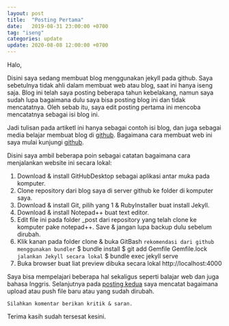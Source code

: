 ```yaml
---
layout: post
title:  "Posting Pertama"
date:   2019-08-31 23:00:00 +0700
tag: "iseng"
categories: update
update:	2020-08-08 12:00:00 +0700
---
```

Halo,

Disini saya sedang membuat blog menggunakan jekyll pada github. Saya sebetulnya tidak ahli dalam membuat web atau blog, saat ini hanya iseng saja. Blog ini telah saya posting beberapa tahun kebelakang, namun saya sudah lupa bagaimana dulu saya bisa posting blog ini dan tidak mencatatnya. Oleh sebab itu, saya edit posting pertama ini mencoba mencatatnya sebagai isi blog ini.

Jadi tulisan pada artiketl ini hanya sebagai contoh isi blog, dan juga sebagai media belajar membuat blog di [github][ref-1]. Bagaimana cara membuat web ini saya mulai kunjungi [github][ref-2].

Disini saya ambil beberapa poin sebagai catatan bagaimana cara menjalankan website ini secara lokal:
1. Download & install GitHubDesktop sebagai aplikasi antar muka pada komputer.
2. Clone repository dari blog saya di server github ke folder di komputer saya.
3. Download & install Git, pilih yang 1 & RubyInstaller buat install Jekyll.
4. Download & install Notepad++ buat text editor.
5. Edit file ini pada folder _post dari repository yang telah clone ke komputer pake notepad++. Save & jangan lupa backup dulu sebelum dirubah.
6. Klik kanan pada folder clone & buka GitBash 
	`rekomendasi dari github menggunakan bundler`
	$ bundle install
	$ git add Gemfile Gemfile.lock
	`jalankan Jekyll secara lokal`
	$ bundle exec jekyll serve
7. Buka browser buat liat preview dibuka secara lokal http://localhost:4000


Saya bisa mempelajari beberapa hal sekaligus seperti balajar web dan juga bahasa Inggris. Selanjutnya pada [posting kedua][p2] saya mencatat bagaimana upload atau push file baru atau yang sudah dirubah.

`Silahkan komentar berikan kritik & saran.`

Terima kasih sudah tersesat kesini.

[ref-1]: https://help.github.com/
[ref-2]: https://help.github.com/en/github/working-with-github-pages/getting-started-with-github-pages
[p2]: /blog/2019/09/03/posting-kedua


